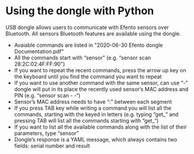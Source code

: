 # Using the dongle with Python


USB dongle allows users to communicate with Efento sensors over Bluetooth. All sensors Bluetooth features are available using the dongle.  

-   Avaiable commands are listed in "2020-06-30 Efento dongle Documentation.pdf"
-   All the commands start with “sensor” (e.g. “sensor scan 28:2C:02:4F:FF:90")
-   If you want to repeat the recent commands, press the arrow up key on the keyboard until you find the command you want to repeat
-   If you want to use another command with the same sensor, can use “-” dongle will put in its place the recently used sensor’s MAC address and PIN (e.g. “sensor scan - -“)
-   Sensor’s MAC address needs to have “:” between each segment
-   If you press TAB key while writing a command you will list all the commands, starting with the keyed in letters (e.g. typing “get_” and pressing TAB will list all the commands starting with “get_“)
-   If you want to list all the available commands along with the list of their parameters, type “sensor”
-   Dongle’s response is a YAML message, which always contains two fields: serial number and result
